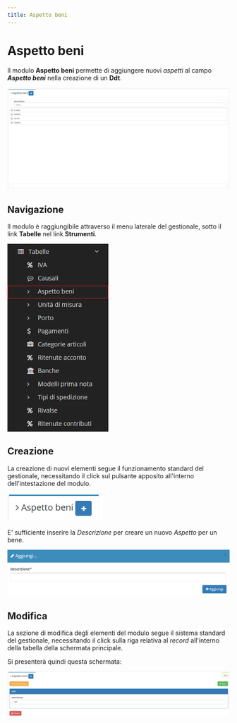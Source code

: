 ```yaml
---
title: Aspetto beni
---
```


# Aspetto beni

Il modulo **Aspetto beni** permette di aggiungere nuovi _aspetti_ al campo _**Aspetto beni**_ nella creazione di un **Ddt**.

![Screenshot interfaccia aspetto beni](../../../../.gitbook/assets/aspettobeni.PNG)

## Navigazione

Il modulo è raggiungibile attraverso il menu laterale del gestionale, sotto il link **Tabelle** nel link **Strumenti**.

![Screenshot navigazione aspetto beni](../../../../.gitbook/assets/navigazioneaspettobeni.png)

## Creazione

La creazione di nuovi elementi segue il funzionamento standard del gestionale, necessitando il click sul pulsante apposito all'interno dell'intestazione del modulo.

![Screenshot creazione aspetto beni](../../../../.gitbook/assets/aggiuntaaspettobeni.PNG)

E' sufficiente inserire la _Descrizione_ per creare un nuovo _Aspetto_ per un bene.

![Screenshot creazione aspetto beni](../../../../.gitbook/assets/aggiungereaspettobeni.PNG)

## Modifica

La sezione di modifica degli elementi del modulo segue il sistema standard del gestionale, necessitando il click sulla riga relativa al _record_ all'interno della tabella della schermata principale.

Si presenterà quindi questa schermata:

![Screenshot modifica dati aspetto beni](../../../../.gitbook/assets/modificaaspettobeni.PNG)

